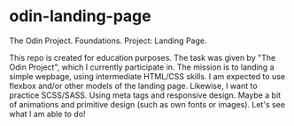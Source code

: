 # odin-landing-page
The Odin Project. Foundations. Project: Landing Page.

This repo is created for education purposes. The task was given by "The Odin Project", which I currently participate in. The mission is to landing a simple wepbage, using intermediate HTML/CSS skills. I am expected to use flexbox and/or other models of the landing page. Likewise, I want to practice SCSS/SASS. Using meta tags and responsive design. Maybe a bit of animations and primitive design (such as own fonts or images). Let's see what I am able to do! 
